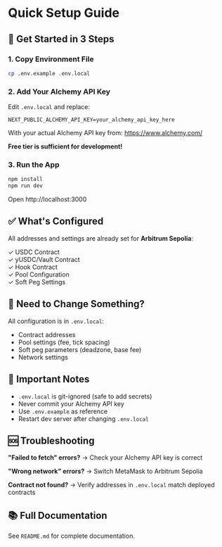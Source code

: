 # Quick Setup Guide

## 🚀 Get Started in 3 Steps

### 1. Copy Environment File
```bash
cp .env.example .env.local
```

### 2. Add Your Alchemy API Key

Edit `.env.local` and replace:
```env
NEXT_PUBLIC_ALCHEMY_API_KEY=your_alchemy_api_key_here
```

With your actual Alchemy API key from: https://www.alchemy.com/

**Free tier is sufficient for development!**

### 3. Run the App
```bash
npm install
npm run dev
```

Open http://localhost:3000

## ✅ What's Configured

All addresses and settings are already set for **Arbitrum Sepolia**:

✓ USDC Contract  
✓ yUSDC/Vault Contract  
✓ Hook Contract  
✓ Pool Configuration  
✓ Soft Peg Settings  

## 🔧 Need to Change Something?

All configuration is in `.env.local`:
- Contract addresses
- Pool settings (fee, tick spacing)
- Soft peg parameters (deadzone, base fee)
- Network settings

## 📝 Important Notes

- `.env.local` is git-ignored (safe to add secrets)
- Never commit your Alchemy API key
- Use `.env.example` as reference
- Restart dev server after changing `.env.local`

## 🆘 Troubleshooting

**"Failed to fetch" errors?**
→ Check your Alchemy API key is correct

**"Wrong network" errors?**
→ Switch MetaMask to Arbitrum Sepolia

**Contract not found?**
→ Verify addresses in `.env.local` match deployed contracts

## 📚 Full Documentation

See `README.md` for complete documentation.
